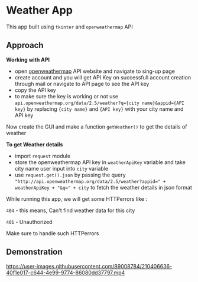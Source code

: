 # Weather App

This app built using `tkinter` and `openweathermap` API

## Approach

**Working with API**

- open [openweathermap](https://openweathermap.org/) API website and navigate to sing-up page
- create account and you will get API Key on successfull account creation through mail or navigate to API page to see the API key
- copy the API key
- to make sure the key is working or not use `api.openweathermap.org/data/2.5/weather?q={city name}&appid={API key}` by replacing `{city name}` and `{API key}` with your city name and API key

Now create the GUI and make a function `getWeather()` to get the details of weather

**To get Weather details**

- import `request` module
- store the openweathermap API key in `weatherApiKey` variable and take city name user input into `city` variable
- use `request.get().json` by passing the query `"http://api.openweathermap.org/data/2.5/weather?appid=" + weatherApiKey + "&q=" + city` to fetch the weather details in json format

While running this app, we will get some HTTPerrors like :

`404` - this means, Can't find weather data for this city

`401` - Unauthorized

Make sure to handle such HTTPerrors
## Demonstration

https://user-images.githubusercontent.com/89008784/210406636-40f1e017-c644-4e99-9774-86080dd37797.mp4

